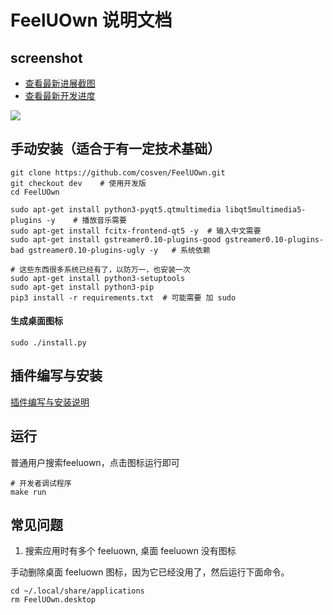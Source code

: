 # FeelUOwn 说明文档

## screenshot
- [查看最新进展截图](https://github.com/cosven/FeelUOwn/issues/140)
- [查看最新开发进度](https://github.com/cosven/FeelUOwn/issues/156)

![](http://7xnn7w.com1.z0.glb.clouddn.com/new.png)

## 手动安装（适合于有一定技术基础）

```
git clone https://github.com/cosven/FeelUOwn.git
git checkout dev    # 使用开发版
cd FeelUOwn

sudo apt-get install python3-pyqt5.qtmultimedia libqt5multimedia5-plugins -y    # 播放音乐需要
sudo apt-get install fcitx-frontend-qt5 -y  # 输入中文需要
sudo apt-get install gstreamer0.10-plugins-good gstreamer0.10-plugins-bad gstreamer0.10-plugins-ugly -y   # 系统依赖

# 这些东西很多系统已经有了，以防万一，也安装一次
sudo apt-get install python3-setuptools
sudo apt-get install python3-pip
pip3 install -r requirements.txt  # 可能需要 加 sudo

```

#### 生成桌面图标
`sudo ./install.py`

## 插件编写与安装
[插件编写与安装说明](https://github.com/cosven/FeelUOwn/issues/148)

## 运行

普通用户搜索feeluown，点击图标运行即可

```
# 开发者调试程序
make run
```

## 常见问题
1. 搜索应用时有多个 feeluown, 桌面 feeluown 没有图标

手动删除桌面 feeluown 图标，因为它已经没用了，然后运行下面命令。
```
cd ~/.local/share/applications
rm FeelUOwn.desktop
```
